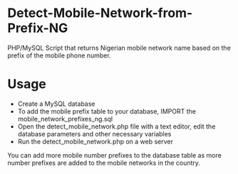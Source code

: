 # Detect-Mobile-Network-from-Prefix-NG
PHP/MySQL Script that returns Nigerian mobile network name based on the prefix of the mobile phone number.

# Usage
- Create a MySQL database
- To add the mobile prefix table to your database, IMPORT the mobile_network_prefixes_ng.sql
- Open the detect_mobile_network.php file with a text editor, edit the database parameters and other necessary variables
- Run the detect_mobile_network.php on a web server

You can add more mobile number prefixes to the database table as more number prefixes are added to the mobile networks in the country.
